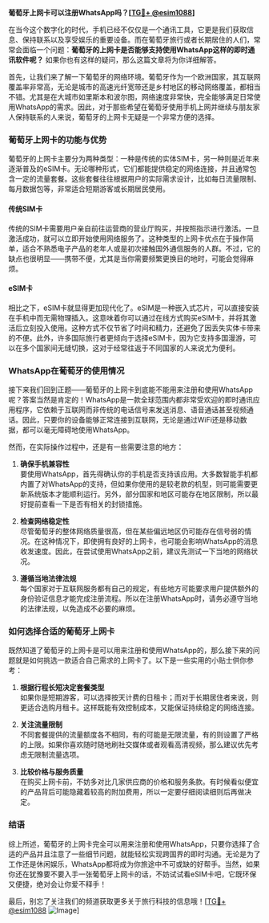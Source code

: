 **葡萄牙上网卡可以注册WhatsApp吗？[[TG💪+ @esim1088](https://t.me/s/esim1088)]**

在当今这个数字化的时代，手机已经不仅仅是一个通讯工具，它更是我们获取信息、保持联系以及享受娱乐的重要设备。而在葡萄牙旅行或者长期居住的人们，常常会面临一个问题：**葡萄牙的上网卡是否能够支持使用WhatsApp这样的即时通讯软件呢？** 如果你也有这样的疑问，那么这篇文章将为你详细解答。

首先，让我们来了解一下葡萄牙的网络环境。葡萄牙作为一个欧洲国家，其互联网覆盖率非常高，无论是城市的高速光纤宽带还是乡村地区的移动网络覆盖，都相当不错。尤其是在大城市如里斯本和波尔图，网络速度非常快，完全能够满足日常使用WhatsApp的需求。因此，对于那些希望在葡萄牙使用手机上网并继续与朋友家人保持联系的人来说，葡萄牙的上网卡无疑是一个非常方便的选择。

### **葡萄牙上网卡的功能与优势**

葡萄牙的上网卡主要分为两种类型：一种是传统的实体SIM卡，另一种则是近年来逐渐普及的eSIM卡。无论哪种形式，它们都能提供稳定的网络连接，并且通常包含一定的流量套餐。这些套餐往往根据用户的实际需求设计，比如每日流量限制、每月数据包等，非常适合短期游客或长期居民使用。

#### **传统SIM卡**
传统的SIM卡需要用户亲自前往运营商的营业厅购买，并按照指示进行激活。一旦激活成功，就可以立即开始使用网络服务了。这种类型的上网卡优点在于操作简单，适合不熟悉电子产品的老年人或是初次接触国外通信服务的人群。不过，它的缺点也很明显——携带不便，尤其是当你需要频繁更换目的地时，可能会觉得麻烦。

#### **eSIM卡**
相比之下，eSIM卡就显得更加现代化了。eSIM是一种嵌入式芯片，可以直接安装在手机中而无需物理插入。这意味着你可以通过在线方式购买eSIM卡，并将其激活后立刻投入使用。这种方式不仅节省了时间和精力，还避免了因丢失实体卡带来的不便。此外，许多国际旅行者更倾向于选择eSIM卡，因为它支持多国漫游，可以在多个国家间无缝切换，这对于经常往返于不同国家的人来说尤为便利。

### **WhatsApp在葡萄牙的使用情况**

接下来我们回到正题——葡萄牙的上网卡到底能不能用来注册和使用WhatsApp呢？答案当然是肯定的！WhatsApp是一款全球范围内都非常受欢迎的即时通讯应用程序，它依赖于互联网而非传统的电话信号来发送消息、语音通话甚至视频通话。因此，只要你的设备能够正常连接到互联网，无论是通过WiFi还是移动数据，都可以毫无障碍地使用WhatsApp。

然而，在实际操作过程中，还是有一些需要注意的地方：

1. **确保手机兼容性**  
   要使用WhatsApp，首先得确认你的手机是否支持该应用。大多数智能手机都内置了对WhatsApp的支持，但如果你使用的是较老款的机型，则可能需要更新系统版本才能顺利运行。另外，部分国家和地区可能存在地区限制，所以最好提前查看一下是否有相关的封锁措施。

2. **检查网络稳定性**  
   尽管葡萄牙的整体网络质量很高，但在某些偏远地区仍可能存在信号弱的情况。在这种情况下，即使拥有良好的上网卡，也可能会影响WhatsApp的消息收发速度。因此，在尝试使用WhatsApp之前，建议先测试一下当地的网络状况。

3. **遵循当地法律法规**  
   每个国家对于互联网服务都有自己的规定，有些地方可能要求用户提供额外的身份验证信息才能完成注册流程。所以在注册WhatsApp时，请务必遵守当地的法律法规，以免造成不必要的麻烦。

### **如何选择合适的葡萄牙上网卡**

既然知道了葡萄牙的上网卡是可以用来注册和使用WhatsApp的，那么接下来的问题就是如何挑选一款适合自己需求的上网卡了。以下是一些实用的小贴士供你参考：

1. **根据行程长短决定套餐类型**  
   如果你是短期游客，可以选择按天计费的日租卡；而对于长期居住者来说，则更适合选购月租卡。这样既能有效控制成本，又能保证持续稳定的网络连接。

2. **关注流量限制**  
   不同套餐提供的流量额度各不相同，有的可能是无限流量，有的则设置了严格的上限。如果你喜欢随时随地刷社交媒体或者观看高清视频，那么建议优先考虑无限制流量选项。

3. **比较价格与服务质量**  
   在购买上网卡前，不妨多对比几家供应商的价格和服务条款。有时候看似便宜的产品背后可能隐藏着较高的附加费用，所以一定要仔细阅读细则后再做决定。

### **结语**

综上所述，葡萄牙的上网卡完全可以用来注册和使用WhatsApp，只要你选择了合适的产品并且注意了一些细节问题，就能轻松实现跨国界的即时沟通。无论是为了工作还是休闲娱乐，WhatsApp都将成为你旅途中不可或缺的好帮手。当然，如果你还在犹豫要不要入手一张葡萄牙上网卡的话，不妨试试看eSIM卡吧，它既环保又便捷，绝对会让你爱不释手！

最后，别忘了关注我们的频道获取更多关于旅行科技的信息哦！[[TG💪+ @esim1088](https://t.me/s/esim1088) ![Image](https://i.postimg.cc/4NQfJmqS/Snipaste-2025-05-13-00-14-12.png)]